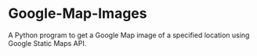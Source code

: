 # Google-Map-Images
A Python program to get a Google Map image of a specified location using Google Static Maps API.
